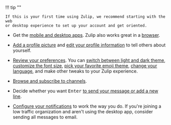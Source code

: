 !!! tip ""

    If this is your first time using Zulip, we recommend starting with the web
    or desktop experience to set up your account and get oriented.

- Get the [mobile and desktop apps](/apps/). Zulip also works great in a
  [browser](/help/supported-browsers).

- [Add a profile picture](/help/change-your-profile-picture) and
  [edit your profile information](/help/edit-your-profile) to tell others
  about yourself.

- [Review your preferences](/help/review-your-settings#review-your-preferences).
  You can [switch between light and dark theme](/help/dark-theme), [customize
  the font size](/help/font-size), [pick your favorite emoji
  theme](/help/emoji-and-emoticons#change-your-emoji-set), [change your
  language](/help/change-your-language), and make other tweaks to your Zulip
  experience.

- [Browse and subscribe to channels](/help/introduction-to-channels#browse-and-subscribe-to-channels).

- Decide whether you want <kbd>Enter</kbd> [to send your message or add a
  new line](/help/configure-send-message-keys).

- [Configure your notifications](/#settings/notifications) to work the way
  you do. If you're joining a low traffic organization and aren't using the
  desktop app, consider sending all messages to email.
